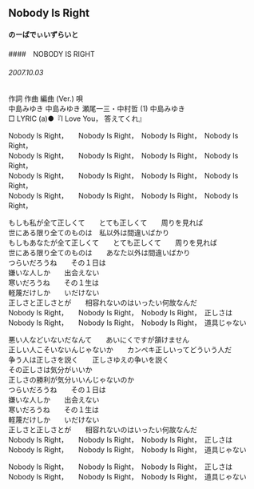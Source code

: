 ## Nobody Is Right
#### のーばでぃいずらいと
####　NOBODY IS RIGHT
###### 2007.10.03


作詞  作曲  編曲 (Ver.)   唄   
中島みゆき   中島みゆき   瀬尾一三・中村哲 (1)  中島みゆき   
□ LYRIC (a)●『I Love You， 答えてくれ』   
   
Nobody Is Right，　　Nobody Is Right，　Nobody Is Right，　Nobody Is Right，   
Nobody Is Right，　　Nobody Is Right，　Nobody Is Right，　Nobody Is Right，   
Nobody Is Right，　　Nobody Is Right，　Nobody Is Right，　Nobody Is Right，   
Nobody Is Right，　　Nobody Is Right，　Nobody Is Right，　Nobody Is Right，   
   
もしも私が全て正しくて　　とても正しくて　　周りを見れば   
世にある限り全てのものは　私以外は間違いばかり   
もしもあなたが全て正しくて　　とても正しくて　　周りを見れば   
世にある限り全てのものは　　あなた以外は間違いばかり   
つらいだろうね　　その１日は   
嫌いな人しか　　出会えない   
寒いだろうね　　その１生は   
軽蔑だけしか　　いだけない   
正しさと正しさとが　　相容れないのはいったい何故なんだ   
Nobody Is Right，　　Nobody Is Right，　Nobody Is Right，　正しさは   
Nobody Is Right，　　Nobody Is Right，　Nobody Is Right，　道具じゃない   
   
悪い人などいないだなんて　　あいにくですが頷けません   
正しい人こそいないんじゃないか　　カンペキ正しいってどういう人だ   
争う人は正しさを説く　　正しさゆえの争いを説く   
その正しさは気分がいいか   
正しさの勝利が気分いいんじゃないのか   
つらいだろうね　　その１日は   
嫌いな人しか　　出会えない   
寒いだろうね　　その１生は   
軽蔑だけしか　　いだけない   
正しさと正しさとが　　相容れないのはいったい何故なんだ   
Nobody Is Right，　　Nobody Is Right，　Nobody Is Right，　正しさは   
Nobody Is Right，　　Nobody Is Right，　Nobody Is Right，　道具じゃない   
   
Nobody Is Right，　　Nobody Is Right，　Nobody Is Right，　正しさは   
Nobody Is Right，　　Nobody Is Right，　Nobody Is Right，　道具じゃない   
